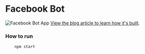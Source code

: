 # Facebook Bot
![Facebook Bot App](https://cosmicjs.com/uploads/cf007360-4aec-11e7-86b9-030f138f68e4-Screen%20Shot%202017-06-06%20at%202.17.15%20PM.png)
[View the blog article to learn how it's built](https://cosmicjs.com/blog/how-to-build-a-facebook-bot-app-using-nodejs).

### How to run
        npm start
